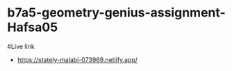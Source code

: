 ﻿# b7a5-geometry-genius-assignment-Hafsa05
 #Live link
 - https://stately-malabi-073969.netlify.app/
